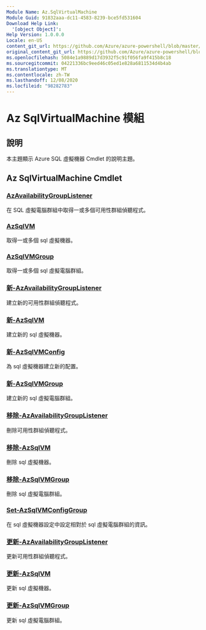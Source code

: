 ```yaml
---
Module Name: Az.SqlVirtualMachine
Module Guid: 91832aaa-dc11-4583-8239-bce5fd531604
Download Help Link:
  '[object Object]': 
Help Version: 1.0.0.0
Locale: en-US
content_git_url: https://github.com/Azure/azure-powershell/blob/master/src/SqlVirtualMachine/SqlVirtualMachine/help/Az.SqlVirtualMachine.md
original_content_git_url: https://github.com/Azure/azure-powershell/blob/master/src/SqlVirtualMachine/SqlVirtualMachine/help/Az.SqlVirtualMachine.md
ms.openlocfilehash: 5084e1a9889d17d3932f5c91f056fa9f415b8c18
ms.sourcegitcommit: 04221336bc9eed46c05ed1e828a6811534d4b4ab
ms.translationtype: MT
ms.contentlocale: zh-TW
ms.lasthandoff: 12/08/2020
ms.locfileid: "98282783"
---
```

# Az SqlVirtualMachine 模組
## 說明
本主題顯示 Azure SQL 虛擬機器 Cmdlet 的說明主題。

## Az SqlVirtualMachine Cmdlet
### [AzAvailabilityGroupListener](Get-AzAvailabilityGroupListener.md)
在 SQL 虛擬電腦群組中取得一或多個可用性群組偵聽程式。

### [AzSqlVM](Get-AzSqlVM.md)
取得一或多個 sql 虛擬機器。

### [AzSqlVMGroup](Get-AzSqlVMGroup.md)
取得一或多個 sql 虛擬電腦群組。

### [新-AzAvailabilityGroupListener](New-AzAvailabilityGroupListener.md)
建立新的可用性群組偵聽程式。

### [新-AzSqlVM](New-AzSqlVM.md)
建立新的 sql 虛擬機器。

### [新-AzSqlVMConfig](New-AzSqlVMConfig.md)
為 sql 虛擬機器建立新的配置。

### [新-AzSqlVMGroup](New-AzSqlVMGroup.md)
建立新的 sql 虛擬電腦群組。

### [移除-AzAvailabilityGroupListener](Remove-AzAvailabilityGroupListener.md)
刪除可用性群組偵聽程式。

### [移除-AzSqlVM](Remove-AzSqlVM.md)
刪除 sql 虛擬機器。

### [移除-AzSqlVMGroup](Remove-AzSqlVMGroup.md)
刪除 sql 虛擬電腦群組。

### [Set-AzSqlVMConfigGroup](Set-AzSqlVMConfigGroup.md)
在 sql 虛擬機器設定中設定相對於 sql 虛擬電腦群組的資訊。

### [更新-AzAvailabilityGroupListener](Update-AzAvailabilityGroupListener.md)
更新可用性群組偵聽程式。

### [更新-AzSqlVM](Update-AzSqlVM.md)
更新 sql 虛擬機器。

### [更新-AzSqlVMGroup](Update-AzSqlVMGroup.md)
更新 sql 虛擬電腦群組。


